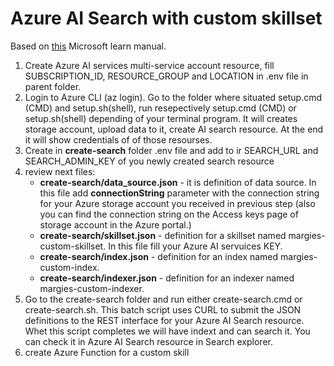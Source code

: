 # Azure AI Search with custom skillset

Based on [this](https://microsoftlearning.github.io/mslearn-knowledge-mining/Instructions/Exercises/02-search-skills.html) Microsoft learn manual.


1) Create Azure AI services multi-service account resource, fill SUBSCRIPTION_ID, RESOURCE_GROUP and LOCATION in  .env file in parent folder.
1) Login to Azure CLI (az login). Go to the folder where situated setup.cmd (CMD) and setup.sh(shell), run resepectively setup.cmd (CMD) or setup.sh(shell) depending of your terminal program. It will creates storage account, upload data to it, create AI search resource. At the end it will show credentials of of those resourses.
1) Create in **create-search** folder .env file and  add to ir SEARCH_URL and SEARCH_ADMIN_KEY of you newly created search resource
1) review next files:
   * **create-search/data_source.json** - it is definition of data source. In this file add **connectionString** parameter with the connection string for your Azure storage account you received in previous step (also you can find the connection string on the Access keys page of storage account in the Azure portal.)
   * **create-search/skillset.json** - definition for a skillset named margies-custom-skillset. In this file fill your Azure AI servuices KEY.
   * **create-search/index.json** -  definition for an index named margies-custom-index.
   * **create-search/indexer.json** - definition for an indexer named margies-custom-indexer.
 1) Go to the create-search folder and run either create-search.cmd or create-search.sh. This batch script uses CURL to submit the JSON definitions to the REST interface for your Azure AI Search resource. Whet this script completes we will have indext and can search it. You can check it in Azure AI Search resource in Search explorer.
 1) create Azure Function for a custom skill